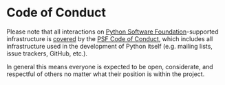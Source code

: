# Code of Conduct


Please note that all interactions on
[Python Software Foundation](https://www.python.org/psf-landing/)-supported
infrastructure is
[covered](https://www.python.org/psf/records/board/minutes/2014-01-06/#management-of-the-psfs-web-properties)
by the [PSF Code of Conduct](https://www.python.org/psf/codeofconduct/),
which includes all infrastructure used in the development of Python itself
(e.g. mailing lists, issue trackers, GitHub, etc.).

In general this means everyone is expected to be open, considerate, and
respectful of others no matter what their position is within the project.
